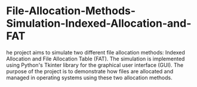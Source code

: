 # File-Allocation-Methods-Simulation-Indexed-Allocation-and-FAT

he project aims to simulate two different file allocation methods: Indexed Allocation and File  Allocation Table (FAT). The simulation is implemented using Python's Tkinter library for the graphical  user interface (GUI). The purpose of the project is to demonstrate how files are allocated and  managed in operating systems using these two allocation methods. 
